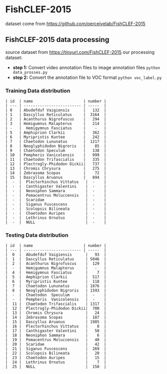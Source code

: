 # FishCLEF-2015
  dataset come from https://github.com/perceivelab/FishCLEF-2015
## FishCLEF-2015 data processing
  source dataset from https://tinyurl.com/FishCLEF-2015
  our processing dataset: 
  - **step 1:** Convert video annotation files to image annotation files
    `python data_prosses.py`  
  - **step 2:** Convert the annotation file to VOC format 
    `python voc_label.py`
### Training Data distribution

    | id  | name                      | number |
    | --- | ------------------------- | -----  |
    | 0   | Abudefduf Vaigiensis      |   132  | 
    | 1   | Dascyllus Reticulatus     |  3164  |
    | 2   | Acanthurus Nigrofuscus    |   294  |
    | 3   | Hemigumnus Malapterus     |   214  |
    | -   |  Hemigymnus Fasciatus     |    -   |
    | 5   | Amphiprion Clarkii        |   362  |
    | 6   | Myripristis Kuntee        |   242  |
    | 7   | Chaetodon Lununatus       |  1217  |
    | 8   | Neoglyphidodon Nigroris   |    85  |
    | 9   | Chaetodon Speculum        |   138  |
    | 10  | Pempheris Vanicolensis    |   999  |
    | 11  | Chaetodon Trifascialis    |   335  |
    | 12  | Plectrogly-Phidodon Dickii|   737  |
    | 13  | Chromis Chrysura          |   275  |
    | 14  | Zebrasoma Scopas          |    72  |
    | 15  | Dascyllus Aruanus         |   894  |
    |  -  |  Plectorhinchus Vittatus   |  -    |
    |  -  |  Canthigaster Valentini    |  -    |
    |  -  |  Neoniphon Sammara         |  -    |
    |  -  |  Pomacentrus Moluccensis   |  -    |
    |  -  |  Scaridae                  |  -    |
    |  -  |  Siganus Fuscescens        |  -    |
    |  -  |  Scolopsis Bilineata       |  -    |
    |  -  |  Chaetodon Auripes         |  -    |
    |  -  |  Lethrinus Ornatus         |  -    |
    |  -  |  NULL                      |  -    |
  
### Testing Data distribution 

    | id  | name                      | number |
    | --- | ------------------------- | -----  |
    |  0  |  Abudefduf Vaigiensis      |   93  |   
    |  1  |  Dascyllus Reticulatus     | 5046  |
    |  2  |  Acanthurus Nigrofuscus    |  129  |
    |  -  |  Hemigumnus Malapterus     |   -   |
    |  4  |  Hemigymnus Fasciatus      |    7  |
    |  5  |  Amphiprion Clarkii        |  517  |
    |  6  |  Myripristis Kuntee        |  118  |
    |  7  |  Chaetodon Lununatus       | 1876  |
    |  8  |  Neoglyphidodon Nigroris   | 1593  |
    |  -  |  Chaetodon  Speculum       |  -    |
    |  -  |  Pempheris  Vanicolensis   |  -    |
    |  11 |  Chaetodon Trifascialis    | 1317  |
    |  12 |  Plectrogly-Phidodon Dickii|  700  |
    |  13 |  Chromis Chrysura          |   24  |
    |  14 |  Zebrasoma Scopas          |  187  |
    |  15 |  Dascyllus Aruanus         | 1985  |
    |  16 |  Plectorhinchus Vittatus   |    8  |
    |  17 |  Canthigaster Valentini    |   50  |
    |  18 |  Neoniphon Sammara         |    6  |
    |  19 |  Pomacentrus Moluccensis   |   40  |
    |  20 |  Scaridae                  |   42  |
    |  21 |  Siganus Fuscescens        |  269  |
    |  22 |  Scolopsis Bilineata       |   20  |
    |  23 |  Chaetodon Auripes         |   15  |
    |  24 |  Lethrinus Ornatus         |    7  |
    |  25 |  NULL                      |  150  |

